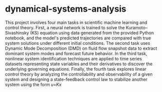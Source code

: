 # dynamical-systems-analysis
This project involves four main tasks in scientific machine learning and control theory. First, a neural network is trained to solve the Kuramoto–Sivashinsky (KS) equation using data generated from the provided Python notebook, and the model's predicted trajectories are compared with true system solutions under different initial conditions. The second task uses Dynamic Mode Decomposition (DMD) on fluid flow snapshot data to extract dominant system modes and forecast future behavior. In the third task, nonlinear system identification techniques are applied to time series datasets representing state variables and their derivatives to discover the underlying governing equations. Finally, the fourth task explores linear control theory by analyzing the controllability and observability of a given system and designing a state-feedback control law to stabilize another system using the form 𝑢=𝐾𝑥
